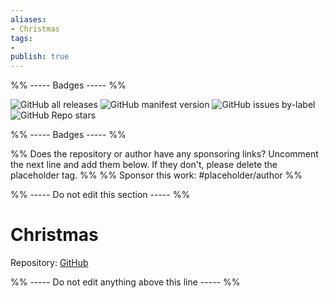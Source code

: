 ```yaml
---
aliases:
- Christmas
tags: 
- 
publish: true
---
```


%% ----- Badges ----- %%

![GitHub all releases](https://img.shields.io/github/downloads/deathau/obsidian-christmas-theme/total?color=573E7A&logo=github&style=for-the-badge) 
![GitHub manifest version](https://img.shields.io/github/manifest-json/v/deathau/obsidian-christmas-theme?color=573E7A&logo=github&style=for-the-badge) 
![GitHub issues by-label](https://img.shields.io/github/issues/deathau/obsidian-christmas-theme/help%20wanted?color=573E7A&logo=github&style=for-the-badge) 
![GitHub Repo stars](https://img.shields.io/github/stars/deathau/obsidian-christmas-theme?color=573E7A&logo=github&style=for-the-badge)

%% ----- Badges ----- %%

%% Does the repository or author have any sponsoring links? Uncomment the next line and add them below. If they don't, please delete the placeholder tag. %%
%% Sponsor this work: #placeholder/author %%

%% ----- Do not edit this section ----- %%

# Christmas

Repository: [GitHub](https://github.com/deathau/obsidian-christmas-theme)



%% ----- Do not edit anything above this line ----- %% 
